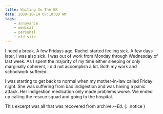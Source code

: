 ```yaml
---
title: Waiting In The ER
date: 2008-10-14 07:10:00 AM
tags:
    - annoyance
    - medical
    - personal
    - old site
---
```


I need a break. A few Fridays ago, Rachel started feeling sick. A few days later, I was also sick. I was out of work from Monday through Wednesday of last week. As I spent the majority of my time either sleeping or only marginally coherent, I did not accomplish a lot. Both my work and schoolwork suffered.

I was starting to get back to normal when my mother-in-law called Friday night. She was suffering from bad indigestion and was having a panic attack. Her indigestion medication only made problems worse. We ended up calling the rescue squad and going to the hospital.

This excerpt was all that was recovered from archive.--*Ed*.
{: .notice }
